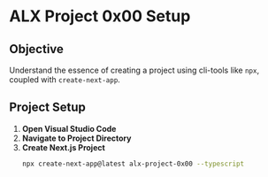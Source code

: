 # ALX Project 0x00 Setup

## Objective
Understand the essence of creating a project using cli-tools like `npx`, coupled with `create-next-app`.

## Project Setup
1. **Open Visual Studio Code**
2. **Navigate to Project Directory**
3. **Create Next.js Project**
   ```bash
   npx create-next-app@latest alx-project-0x00 --typescript